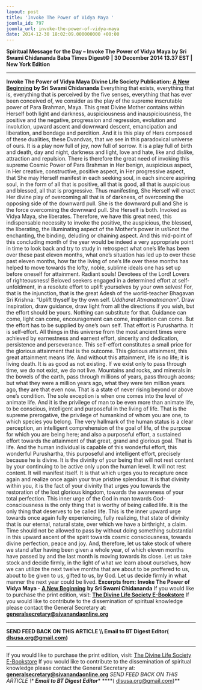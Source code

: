 ```yaml
---
layout: post
title: 'Invoke The Power of Vidya Maya '
joomla_id: 797
joomla_url: invoke-the-power-of-vidya-maya
date: 2014-12-30 18:02:09.000000000 +00:00
---
```

**Spiritual Message for the Day – Invoke The Power of Vidya Maya by Sri Swami Chidananda**
**Baba Times Digest© | 30 December 2014 13.37 EST | New York Edition**
* * *  
**Invoke The Power of Vidya Maya**
**Divine Life Society Publication:** [**A New Beginning**](http://www.dlshq.org/download/new_beginning.pdf) **by Sri Swami Chidananda**
Everything that exists, everything that is, everything that is perceived by the five senses, everything that has ever been conceived of, we consider as the play of the supreme inscrutable power of Para Brahman, Maya. This great Divine Mother contains within Herself both light and darkness, auspiciousness and inauspiciousness, the positive and the negative, progression and regression, evolution and involution, upward ascent and downward descent, emancipation and liberation, and bondage and perdition. And it is this play of Hers composed of these dualities, these Dvandvas, that we see in this paradoxical universe of ours. It is a play now full of joy, now full of sorrow. It is a play full of birth and death, day and night, darkness and light, love and hate, like and dislike, attraction and repulsion. There is therefore the great need of invoking this supreme Cosmic Power of Para Brahman in Her benign, auspicious aspect, in Her creative, constructive, positive aspect, in Her progressive aspect, that She may Herself manifest in each
seeking soul, in each sincere aspiring soul, in the form of all that is positive, all that is good, all that is auspicious and blessed, all that is progressive. Thus manifesting, She Herself will enact Her divine play of overcoming all that is of darkness, of overcoming the opposing side of the downward pull. She is the downward pull and She is the force overcoming the downward pull.
She Herself is both. Invoked as Vidya Maya, she liberates. Therefore, we have this great need, this indispensable necessity to invoke the positive, the auspicious, the blessed, the liberating, the illuminating aspect of the Mother’s power in us¾not the enchanting, the binding, deluding or chaining aspect.
And this mid-point of this concluding month of the year would be indeed a very appropriate point in time to look back and try to study in retrospect what one’s life has been over these past eleven months, what one’s situation has led up to over these past eleven months, how far the living of one’s life over these months has helped to move towards the lofty, noble, sublime ideals one has set up before oneself for attainment.
Radiant souls! Devotees of the Lord! Lovers of righteousness! Beloved seekers engaged in a determined effort at self-unfoldment, in a resolute effort to uplift yourselves by your own selves! For, that is the injunction, that is the great Adesh of the world-teacher Bhagavan Sri Krishna: “Uplift thyself by thy own self. _Uddharet Atmanatmanam_”. Draw inspiration, draw guidance, draw light from all the directions if you wish, but the effort should be yours. Nothing can substitute for that. Guidance can come, light can come, encouragement can come, inspiration can come. But the effort has to be supplied by one’s own self. That effort is Purushartha. It is self-effort. All things in this universe from the most ancient times were achieved by earnestness and earnest effort, sincerity and dedication, persistence and perseverance. This self-effort constitutes a small price for the glorious attainment that is the outcome. This glorious attainment, this great attainment means life. And without this attainment, life is no life; it is living death. It is as good as not existing.
If we exist only to pass through time, we do not exist, we do not live. Mountains and rocks, and minerals in the bowels of the earth, pass through millions of years, pass through aeons; but what they were a million years ago, what they were ten million years ago, they are that even now. That is a state of never rising beyond or above one’s condition. The sole exception is when one comes into the level of animate life. And it is the privilege of man to be even more than animate life, to be conscious, intelligent and purposeful in the living of life. That is the supreme prerogative, the privilege of humankind of whom you are one, to which species you belong. The very hallmark of the human status is a clear perception, an intelligent comprehension of the goal of life, of the purpose for which you are being here; and also a
purposeful effort, a sustained effort towards the attainment of that great, grand and glorious goal. That is life. And the human individual is capable of this wonderful effort, this wonderful Purushartha, this purposeful and intelligent effort, precisely because he is divine.
It is the divinity of your being that will not rest content by your continuing to be active only upon the human level. It will not rest content. It will manifest itself. It is that which urges you to recapture once again and realize once again your true pristine splendour. It is that divinity within you, it is the fact of your divinity that urges you towards the restoration of the lost glorious kingdom, towards the awareness of your total perfection. This inner urge of the God in man towards God-consciousness is the only thing that is worthy of being called life. It is the only thing that deserves to be called life. This is the inner upward urge towards once again fully experiencing, fully realizing, that state of divinity that is our eternal, natural state, over which we have a birthright, a claim.
Time should not be allowed to pass by without doing something substantial in this upward ascent of the spirit towards cosmic consciousness, towards divine perfection, peace and joy. And, therefore, let us take stock of where we stand after having been given a whole year, of which eleven months have passed by and the last month is moving towards its close. Let us take stock and decide firmly, in the light of what we learn about ourselves, how we can utilize the next twelve months that are about to be proffered to us, about to be given to us, gifted to us, by God. Let us decide firmly in what manner the next year could be lived.
**Excerpts from:**  **Invoke The Power of Vidya Maya -** [**A New Beginning**](http://www.dlshq.org/download/new_beginning.pdf) **by Sri Swami Chidananda**
If you would like to purchase the print edition, visit: **[The Divine Life Society E-Bookstore](http://www.dlshq.org/download/download.htm)**
If you would like to contribute to the dissemination of spiritual knowledge please contact the General Secretary at: [](mailto:%20%3Cscript%20type=%27text/javascript%27%3E%20%3C%21--%20var%20prefix%20=%20%27ma%27%20+%20%27il%27%20+%20%27to%27;%20var%20path%20=%20%27hr%27%20+%20%27ef%27%20+%20%27=%27;%20var%20addy57016%20=%20%27generalsecretary%27%20+%20%27@%27;%20addy57016%20=%20addy57016%20+%20%27sivanandaonline%27%20+%20%27.%27%20+%20%27org%27;%20document.write%28%27%3Ca%20%27%20+%20path%20+%20%27%5C%27%27%20+%20prefix%20+%20%27:%27%20+%20addy57016%20+%20%27%5C%27%3E%27%29;%20document.write%28addy57016%29;%20document.write%28%27%3C%5C/a%3E%27%29;%20//--%3E%5Cn%20%3C/script%3E%3Cscript%20type=%27text/javascript%27%3E%20%3C%21--%20document.write%28%27%3Cspan%20style=%5C%27display:%20none;%5C%27%3E%27%29;%20//--%3E%20%3C/script%3EThis%20email%20address%20is%20being%20protected%20from%20spambots.%20You%20need%20JavaScript%20enabled%20to%20view%20it.%20%3Cscript%20type=%27text/javascript%27%3E%20%3C%21--%20document.write%28%27%3C/%27%29;%20document.write%28%27span%3E%27%29;%20//--%3E%20%3C/script%3E?subject=Contribution%20to%20Dissemination%20of%20Spiritual%20Knowledge) **generalsecretary@sivanandaonline.org**
****
**SEND FEED BACK ON THIS ARTICLE \\\ Email to BT Digest Editor[](mailto:%20%3Cscript%20type=%27text/javascript%27%3E%20%3C%21--%20var%20prefix%20=%20%27ma%27%20+%20%27il%27%20+%20%27to%27;%20var%20path%20=%20%27hr%27%20+%20%27ef%27%20+%20%27=%27;%20var%20addy72654%20=%20%27dlsusa.org%27%20+%20%27@%27;%20addy72654%20=%20addy72654%20+%20%27gmail%27%20+%20%27.%27%20+%20%27com%27;%20document.write%28%27%3Ca%20%27%20+%20path%20+%20%27%5C%27%27%20+%20prefix%20+%20%27:%27%20+%20addy72654%20+%20%27%5C%27%3E%27%29;%20document.write%28addy72654%29;%20document.write%28%27%3C%5C/a%3E%27%29;%20//--%3E%5Cn%20%3C/script%3E%3Cscript%20type=%27text/javascript%27%3E%20%3C%21--%20document.write%28%27%3Cspan%20style=%5C%27display:%20none;%5C%27%3E%27%29;%20//--%3E%20%3C/script%3EThis%20email%20address%20is%20being%20protected%20from%20spambots.%20You%20need%20JavaScript%20enabled%20to%20view%20it.%20%3Cscript%20type=%27text/javascript%27%3E%20%3C%21--%20document.write%28%27%3C/%27%29;%20document.write%28%27span%3E%27%29;%20//--%3E%20%3C/script%3E?subject=DLS%20Posts)( [dlsusa.org@gmail.com](mailto:dlsusa.org@gmail.com))**
* * *
  
If you would like to purchase the print edition, visit: [The Divine Life Society E-Bookstore](http://www.dlshq.org/download/download.htm)
If you would like to contribute to the dissemination of spiritual knowledge please contact the General Secretary at: **[generalsecretary@sivanandaonline.org](mailto:generalsecretary@sivanandaonline.org)**
**SEND FEED BACK ON THIS ARTICLE \\\**  **Email to BT Digest Editor**** [](mailto:%20%3Cscript%20type=%27text/javascript%27%3E%20%3C%21--%20var%20prefix%20=%20%27ma%27%20+%20%27il%27%20+%20%27to%27;%20var%20path%20=%20%27hr%27%20+%20%27ef%27%20+%20%27=%27;%20var%20addy72654%20=%20%27dlsusa.org%27%20+%20%27@%27;%20addy72654%20=%20addy72654%20+%20%27gmail%27%20+%20%27.%27%20+%20%27com%27;%20document.write%28%27%3Ca%20%27%20+%20path%20+%20%27%5C%27%27%20+%20prefix%20+%20%27:%27%20+%20addy72654%20+%20%27%5C%27%3E%27%29;%20document.write%28addy72654%29;%20document.write%28%27%3C%5C/a%3E%27%29;%20//--%3E%5Cn%20%3C/script%3E%3Cscript%20type=%27text/javascript%27%3E%20%3C%21--%20document.write%28%27%3Cspan%20style=%5C%27display:%20none;%5C%27%3E%27%29;%20//--%3E%20%3C/script%3EThis%20email%20address%20is%20being%20protected%20from%20spambots.%20You%20need%20JavaScript%20enabled%20to%20view%20it.%20%3Cscript%20type=%27text/javascript%27%3E%20%3C%21--%20document.write%28%27%3C/%27%29;%20document.write%28%27span%3E%27%29;%20//--%3E%20%3C/script%3E?subject=DLS%20Posts)****( [dlsusa.org@gmail.com](mailto:dlsusa.org@gmail.com))**  
